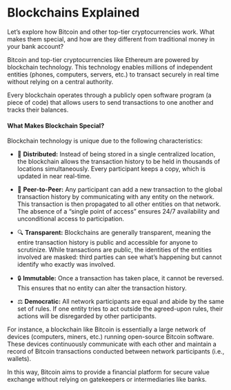 # Blockchains Explained

Let’s explore how Bitcoin and other top-tier cryptocurrencies work. What makes them special, and how are they different from traditional money in your bank account?

Bitcoin and top-tier cryptocurrencies like Ethereum are powered by blockchain technology. This technology enables millions of independent entities (phones, computers, servers, etc.) to transact securely in real time without relying on a central authority.

Every blockchain operates through a publicly open software program (a piece of code) that allows users to send transactions to one another and tracks their balances.

#### What Makes Blockchain Special?
Blockchain technology is unique due to the following characteristics:

- 📡 **Distributed:**
Instead of being stored in a single centralized location, the blockchain allows the transaction history to be held in thousands of locations simultaneously. Every participant keeps a copy, which is updated in near real-time.


- 🔗 **Peer-to-Peer:**
Any participant can add a new transaction to the global transaction history by communicating with any entity on the network. This transaction is then propagated to all other entities on that network. The absence of a “single point of access” ensures 24/7 availability and unconditional access to participation.


- 🔍 **Transparent:**
Blockchains are generally transparent, meaning the entire transaction history is public and accessible for anyone to scrutinize. While transactions are public, the identities of the entities involved are masked: third parties can see what’s happening but cannot identify who exactly was involved.


- 🔒 **Immutable:**
Once a transaction has taken place, it cannot be reversed. This ensures that no entity can alter the transaction history.


- ⚖️ **Democratic:**
All network participants are equal and abide by the same set of rules. If one entity tries to act outside the agreed-upon rules, their actions will be disregarded by other participants.

For instance, a blockchain like Bitcoin is essentially a large network of devices (computers, miners, etc.) running open-source Bitcoin software. These devices continuously communicate with each other and maintain a record of Bitcoin transactions conducted between network participants (i.e., wallets).

In this way, Bitcoin aims to provide a financial platform for secure value exchange without relying on gatekeepers or intermediaries like banks.